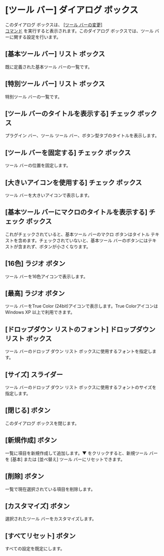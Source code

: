 # \[ツール バー\] ダイアログ ボックス

このダイアログ ボックスは、 [\[ツール バーの変更\] \
コマンド](../../cmd/tools/customize_toolbar) を実行すると表示されます。このダイアログ ボックスでは、ツール バーに関する設定を行います。

## \[基本ツール バー\] リスト ボックス

既に定義された基本ツール バーの一覧です。

## \[特別ツール バー\] リスト ボックス

特別ツール バーの一覧です。

## \[ツール バーのタイトルを表示する\] チェック ボックス

プラグイン バー、ツール ツール バー、ボタン型タブのタイトルを表示します。

## \[ツール バーを固定する\] チェック ボックス

ツール バーの位置を固定します。

## \[大きいアイコンを使用する\] チェック ボックス

ツール バーを大きいアイコンで表示します。

## \[基本ツール バーにマクロのタイトルを表示する\] チェック ボックス

これがチェックされていると、基本ツール バーのマクロ ボタンはタイトル テキストを含めます。チェックされていないと、基本ツール バーのボタンにはテキストが含まれず、ボタンが小さくなります。

## \[16色\] ラジオ ボタン

ツール バーを16色アイコンで表示します。

## \[最高\] ラジオ ボタン

ツール バーをTrue Color (24bit)アイコンで表示します。True Colorアイコンは Windows XP 以上で利用できます。

## \[ドロップダウン リストのフォント\] ドロップダウン リスト ボックス

ツール バーのドロップ ダウン リスト ボックスに使用するフォントを指定します。

## \[サイズ\] スライダー

ツール バーのドロップ ダウン リスト ボックスに使用するフォントのサイズを指定します。

## \[閉じる\] ボタン

このダイアログ ボックスを閉じます。

## \[新規作成\] ボタン

一覧に項目を新規作成して追加します。▼ をクリックすると、新規ツール バーを \[基本\] または \[並べ替え\] ツール バーにリセットできます。

## \[削除\] ボタン

一覧で現在選択されている項目を削除します。

## \[カスタマイズ\] ボタン

選択されたツール バーをカスタマイズします。

## \[すべてリセット\] ボタン

すべての設定を既定にします。


